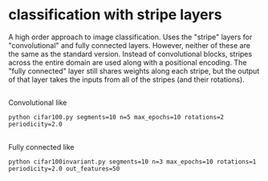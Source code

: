 # classification with stripe layers
A high order approach to image classification.  Uses the "stripe" layers for "convolutional" and
fully connected layers.  However, neither of these are the same as the standard version.  Instead
of convolutional blocks, stripes across the entire domain are used along with a positional encoding.
The "fully connected" layer still shares weights along each stripe, but the output of that layer takes
the inputs from all of the stripes (and their rotations).

##
Convolutional like
```
python cifar100.py segments=10 n=5 max_epochs=10 rotations=2 periodicity=2.0
```
##
Fully connected like
```
python cifar100invariant.py segments=10 n=3 max_epochs=10 rotations=1 periodicity=2.0 out_features=50
```
